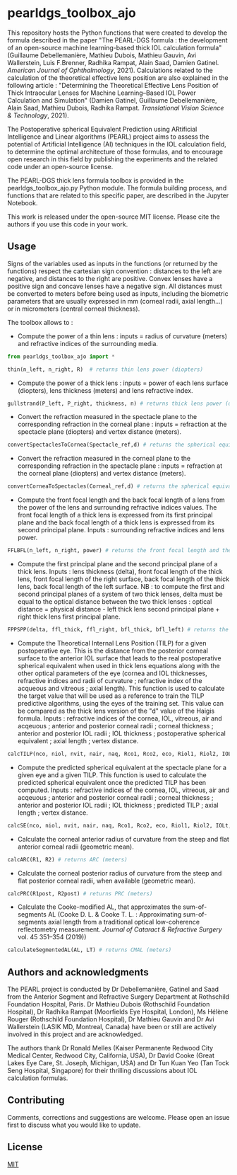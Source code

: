 # pearldgs_toolbox_ajo

This repository hosts the Python functions that were created to develop the formula described in the paper "The PEARL-DGS formula : the development of an open-source machine learning-based thick IOL calculation formula" (Guillaume Debellemanière, Mathieu Dubois, Mathieu Gauvin, Avi Wallerstein, Luis F.Brenner, Radhika Rampat, Alain Saad, Damien Gatinel. *American Journal of Ophthalmology*, 2021). Calculations related to the calculation of the theoretical effective lens position are also explained in the following article : "Determining the Theoretical Effective Lens Position of Thick Intraocular Lenses for Machine Learning–Based IOL Power Calculation and Simulation" (Damien Gatinel, Guillaume Debellemanière, Alain Saad, Mathieu Dubois, Radhika Rampat. *Translational Vision Science & Technology*, 2021).

The Postoperative spherical Equivalent Prediction using ARtificial Intelligence and Linear algorithms (PEARL) project aims to assess the potential of Artificial Intelligence (AI) techniques in the IOL calculation field, to determine the optimal architecture of those formulas, and to encourage open research in this field by publishing the experiments and the related code under an open-source license.

The PEARL-DGS thick lens formula toolbox is provided in the pearldgs_toolbox_ajo.py Python module. The formula building process, and functions that are related to this specific paper, are described in the Jupyter Notebook.

This work is released under the open-source MIT license. Please cite the authors if you use this code in your work.

## Usage

Signs of the variables used as inputs in the functions (or returned by the functions) respect the cartesian sign convention : distances to the left are negative, and distances to the right are positive. Convex lenses have a positive sign and concave lenses have a negative sign. All distances must be converted to meters before being used as inputs, including the biometric parameters that are usually expressed in mm (corneal radii, axial length...) or in micrometers (central corneal thickness).

The toolbox allows to : 

- Compute the power of a thin lens : inputs = radius of curvature (meters) and refractive indices of the surrounding media.
```python
from pearldgs_toolbox_ajo import *

thin(n_left, n_right, R)  # returns thin lens power (diopters)
```

- Compute the power of a thick lens : inputs = power of each lens surface (diopters), lens thickness (meters) and lens refractive index.
```python
gullstrand(P_left, P_right, thickness, n) # returns thick lens power (diopters)
```

- Convert the refraction measured in the spectacle plane to the corresponding refraction in the corneal plane : inputs = refraction at the spectacle plane (diopters) and vertex distance (meters).
```python
convertSpectaclesToCornea(Spectacle_ref,d) # returns the spherical equivalent of the refraction at the corneal plane (diopters)
```

- Convert the refraction measured in the corneal plane to the corresponding refraction in the spectacle plane : inputs = refraction at the corneal plane (diopters) and vertex distance (meters).
```python
convertCorneaToSpectacles(Corneal_ref,d) # returns the spherical equivalent of the refraction at the spectacle plane (diopters)
```

- Compute the front focal length and the back focal length of a lens from the power of the lens and surrounding refractive indices values. The front focal length of a thick lens is expressed from its first principal plane and the back focal length of a thick lens is expressed from its second principal plane. Inputs : surrounding refractive indices and lens power.
```python
FFLBFL(n_left, n_right, power) # returns the front focal length and the back focal length of the lens. 
```

- Compute the first principal plane and the second principal plane of a thick lens. Inputs : lens thickness (delta), front focal length of the thick lens, front focal length of the right surface, back focal length of the thick lens, back focal length of the left surface.
NB : to compute the first and second principal planes of a system of two thick lenses, delta must be equal to the optical distance between the two thick lenses : optical distance = physical distance - left thick lens second principal plane + right thick lens first principal plane. 
```python
FPPSPP(delta, ffl_thick, ffl_right, bfl_thick, bfl_left) # returns the first principal plane and the second principal plane of the thick lens | lens system.
```

- Compute the Theoretical Internal Lens Position (TILP) for a given postoperative eye. This is the distance from the posterior corneal surface to the anterior IOL surface that leads to the real postoperative spherical equivalent when used in thick lens equations along with the other optical parameters of the eye (cornea and IOL thicknesses, refractive indices and radii of curvature ; refractive index of the acqueous and vitreous ; axial length). This function is used to calculate the target value that will be used as a reference to train the TILP predictive algorithms, using the eyes of the training set. This value can be compared as the thick lens version of the "d" value of the Haigis formula. Inputs : refractive indices of the cornea, IOL, vitreous, air and acqeuous ;  anterior and posterior corneal radii ; corneal thickness ; anterior and posterior IOL radii ; IOL thickness ; postoperative spherical equivalent ; axial length ; vertex distance.
```python
calcTILP(nco, niol, nvit, nair, naq, Rco1, Rco2, eco, Riol1, Riol2, IOLt, SE, AL, d) # returns the TILP (meters).
```
- Compute the predicted spherical equivalent at the spectacle plane for a given eye and a given TILP. This function is used to calculate the predicted spherical equivalent once the predicted TILP has been computed. Inputs : refractive indices of the cornea, IOL, vitreous, air and acqeuous ;  anterior and posterior corneal radii ; corneal thickness ; anterior and posterior IOL radii ; IOL thickness ; predicted TILP ; axial length ; vertex distance.
```python
calcSE(nco, niol, nvit, nair, naq, Rco1, Rco2, eco, Riol1, Riol2, IOLt, TILP_pred, AL, d) # returns the spherical equivalent (diopters).
```

- Calculate the corneal anterior radius of curvature from the steep and flat anterior corneal radii (geometric mean). 
```python
calcARC(R1, R2) # returns ARC (meters)
```

- Calculate the corneal posterior radius of curvature from the steep and flat posterior corneal radii, when available (geometric mean). 
```python
calcPRC(R1post, R2post) # returns PRC (meters)
```

- Calculate the Cooke-modified AL, that approximates the sum-of-segments AL (Cooke D. L. & Cooke T. L.  : Approximating sum-of-segments axial length from a traditional optical low-coherence reflectometry measurement. *Journal of Cataract & Refractive Surgery* vol. 45 351–354 (2019))
```python
calculateSegmentedAL(AL, LT) # returns CMAL (meters)
```


## Authors and acknowledgments
The PEARL project is conducted by Dr Debellemanière, Gatinel and Saad from the Anterior Segment and Refractive Surgery Department at Rothschild Foundation Hospital, Paris. Dr Mathieu Dubois (Rothschild Foundation Hospital), Dr Radhika Rampat (Moorfields Eye Hospital, London), Ms Hélène Rouger (Rothschild Foundation Hospital), Dr Mathieu Gauvin and Dr Avi Wallerstein (LASIK MD, Montreal, Canada) have been or still are actively involved in this project and are acknowledged.

The authors thank Dr Ronald Melles (Kaiser Permanente Redwood City Medical Center, Redwood City, California, USA), Dr David Cooke (Great Lakes Eye Care, St. Joseph, Michigan, USA) and Dr Tun Kuan Yeo (Tan Tock Seng Hospital, Singapore) for their thrilling discussions about IOL calculation formulas.

## Contributing
Comments, corrections and suggestions are welcome. Please open an issue first to discuss what you would like to update.

## License
[MIT](https://choosealicense.com/licenses/mit/)

